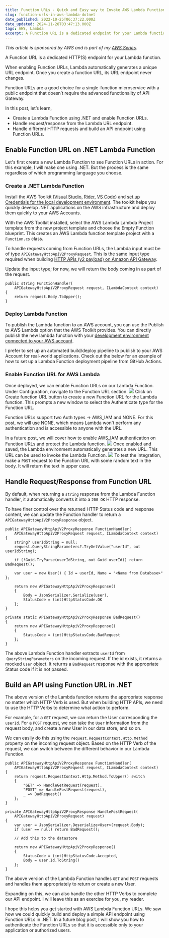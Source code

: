 ```yaml
---
title: Function URLs - Quick and Easy way to Invoke AWS Lambda Functions over HTTP
slug: function-urls-in-aws-lambda-dotnet
date_published: 2022-10-25T06:37:22.000Z
date_updated: 2024-11-28T03:47:13.000Z
tags: AWS, Lambda
excerpt: A Function URL is a dedicated endpoint for your Lambda function. Learn how to enable Function URLs and build an API using .NET Lambda Function.
---
```


*This article is sponsored by AWS and is part of my [AWS Series](__GHOST_URL__/blog/category/aws/).*

A Function URL is a dedicated HTTP(S) endpoint for your Lambda function. 

When enabling Function URLs, Lambda automatically generates a unique URL endpoint. Once you create a function URL, its URL endpoint never changes.

Function URLs are a good choice for a single-function microservice with a public endpoint that doesn’t require the advanced functionality of API Gateway.

In this post, let’s learn,

- Create a Lambda Function using .NET and enable Function URLs. 
- Handle request/response from the Lambda URL endpoint.
- Handle different HTTP requests and build an API endpoint using Function URLs.

## Enable Function URL on .NET Lambda Function

Let's first create a new Lambda Function to see Function URLs in action. For this example, I will make one using .NET. But the process is the same regardless of which programming language you choose.

### Create a .NET Lambda Function

Install the AWS Toolkit ([Visual Studio](https://aws.amazon.com/visualstudio/), [Rider](https://aws.amazon.com/rider/), [VS Code](https://aws.amazon.com/visualstudiocode/)) and [set up Credentials for the local development environment](__GHOST_URL__/blog/amazon-credentials-dotnet/). The toolkit helps you quickly develop .NET applications on the AWS infrastructure and deploy them quickly to your AWS Accounts.

With the AWS Toolkit installed, select the AWS Lambda Lambda Project template from the new project template and choose the Empty Function blueprint. This creates an AWS Lambda function template project with a `Function.cs` class.

To handle requests coming from Function URLs, the Lambda input must be of type `APIGatewayHttpApiV2ProxyRequest`. This is the same input type required when building [HTTP APIs (v2 payload) on Amazon API Gateway](__GHOST_URL__/blog/amazon-api-gateway-http-apis/).

Update the input type; for now, we will return the body coming in as part of the request.

    public string FunctionHandler(
        APIGatewayHttpApiV2ProxyRequest request, ILambdaContext context)
    {
        return request.Body.ToUpper();
    }
    

### Deploy Lambda Function

To publish the Lambda function to an AWS account, you can use the Publish to AWS Lambda option that the AWS Toolkit provides. You can directly publish the new lambda function with your [development environment connected to your AWS account](__GHOST_URL__/blog/amazon-credentials-dotnet/).

I prefer to set up an automated build/deploy pipeline to publish to your AWS Account for real-world applications. Check out the below for an example of how to set up a Lambda Function deployment pipeline from GitHub Actions.

### Enable Function URL for AWS Lambda 

Once deployed, we can enable Function URLs on our Lambda Function. Under Configuration, navigate to the Function URL section.
![](__GHOST_URL__/content/images/2022/10/image.png)
Click on Create function URL button to create a new Function URL for the Lambda function. This prompts a new window to select the Authenticate type for the Function URL.

Function URLs support two Auth types -> AWS_IAM and NONE. For this post, we will use NONE, which means Lambda won't perform any authentication and is accessible to anyone with the URL. 

In a future post, we will cover how to enable AWS_IAM authentication on Function URLs and protect the Lambda function.
![](__GHOST_URL__/content/images/2022/10/image-2.png)
Once enabled and saved, the Lambda environment automatically generates a new URL. This URL can be used to invoke the Lambda Function.
![](__GHOST_URL__/content/images/2022/10/image-1.png)
To test the integration, make a `POST` request to the Function URL with some random text in the body. It will return the text in upper case.

## Handle Request/Response from Function URL

By default, when returning a `string` response from the Lambda Function handler, it automatically converts it into a `200 OK` HTTP response. 

To have finer control over the returned HTTP Status code and response content, we can update the Function handler to return a `APIGatewayHttpApiV2ProxyResponse` object. 

    public APIGatewayHttpApiV2ProxyResponse FunctionHandler(
        APIGatewayHttpApiV2ProxyRequest request, ILambdaContext context)
    {
        string? userIdString = null;
        request.QueryStringParameters?.TryGetValue("userId", out userIdString);
    
        if (!Guid.TryParse(userIdString, out Guid userId)) return BadRequest();
    
        var user = new User() { Id = userId, Name = "<Name from Database>" };
    
        return new APIGatewayHttpApiV2ProxyResponse()
        {
            Body = JsonSerializer.Serialize(user),
            StatusCode = (int)HttpStatusCode.OK
        };
    }
    
    private static APIGatewayHttpApiV2ProxyResponse BadRequest()
    {
        return new APIGatewayHttpApiV2ProxyResponse()
        {
            StatusCode = (int)HttpStatusCode.BadRequest
        };
    }
    

The above Lambda Function handler extracts `userId` from  `QueryStringParameters` on the incoming request. If the id exists, it returns a mocked `User` object. It returns a `BadRequest` response with the appropriate Status code if it is not passed. 

## Build an API using Function URL in .NET

The above version of the Lambda function returns the appropriate response no matter which HTTP Verb is used. 
But when building HTTP APIs, we need to use the HTTP Verbs to determine what action to perform. 

For example, for a `GET` request, we can return the User corresponding the `userId`. For a `POST` request, we can take the `User` information from the request body, and create a new User in our data store, and so on. 

We can easily do this using the `request.RequestContext.Http.Method` property on the incoming request object. Based on the HTTP Verb of the request, we can switch between the different behavior in our Lambda Function. 

    public APIGatewayHttpApiV2ProxyResponse FunctionHandler(
        APIGatewayHttpApiV2ProxyRequest request, ILambdaContext context)
    {
        return request.RequestContext.Http.Method.ToUpper() switch
        {
            "GET" => HandleGetRequest(request),
            "POST" => HandlePostRequest(request),
            _ => BadRequest()
        };
    }
    
    private APIGatewayHttpApiV2ProxyResponse HandlePostRequest(
        APIGatewayHttpApiV2ProxyRequest request)
    {
        var user = JsonSerializer.Deserialize<User>(request.Body);
        if (user == null) return BadRequest();
    
        // Add this to the datastore
    
        return new APIGatewayHttpApiV2ProxyResponse()
        {
            StatusCode = (int)HttpStatusCode.Accepted,
            Body = user.Id.ToString()
        };
    }

The above version of the Lambda Function handles `GET` and `POST` requests and handles them appropriately to return or create a new User.

Expanding on this, we can also handle the other HTTP Verbs to complete our API endpoint. I will leave this as an exercise for you, my reader. 

I hope this helps you get started with AWS Lambda Function URLs. We saw how we could quickly build and deploy a simple API endpoint using Function URLs in .NET. In a future blog post, I will show you how to authenticate the Function URLs so that it is accessible only to your application or authorized users. 
